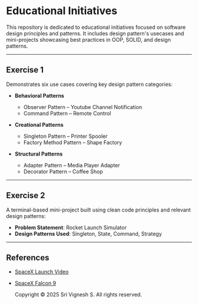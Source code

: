 # Educational Initiatives

This repository is dedicated to educational initiatives focused on software design principles and patterns. It includes design pattern's usecases and mini-projects showcasing best practices in OOP, SOLID, and design patterns.

---

## Exercise 1

Demonstrates six use cases covering key design pattern categories:

* **Behavioral Patterns**

    * Observer Pattern – Youtube Channel Notification
    * Command Pattern – Remote Control

* **Creational Patterns**

    * Singleton Pattern – Printer Spooler
    * Factory Method Pattern – Shape Factory

* **Structural Patterns**

    * Adapter Pattern – Media Player Adapter
    * Decorator Pattern – Coffee Shop

---

## Exercise 2

A terminal-based mini-project built using clean code principles and relevant design patterns:

* **Problem Statement**: Rocket Launch Simulator
* **Design Patterns Used**: Singleton, State, Command, Strategy

---

## References

* [SpaceX Launch Video](https://youtu.be/9H8puVq2oi0?si=-aiHeAYEBpwCzHyG)
* [SpaceX Falcon 9](https://www.youtube.com/watch?v=F3E3SI2Nqrk)


    Copyright © 2025 Sri Vignesh S. All rights reserved.